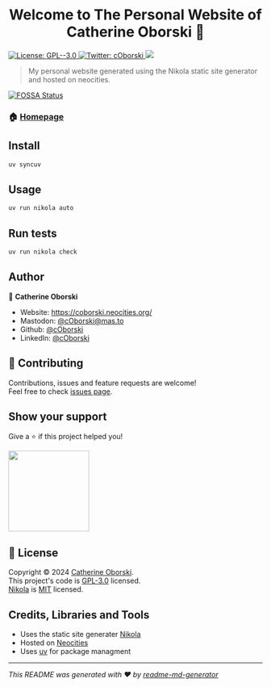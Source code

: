 <h1 align="center">Welcome to The Personal Website of Catherine Oborski 👋</h1>
<p>
  <a href="https://www.gnu.org/licenses/gpl-3.0.html" target="_blank">
    <img alt="License: GPL--3.0" src="https://img.shields.io/badge/License-GPL--3.0-yellow.svg" />
  </a>
  <a href="https://mas.to/@cOborski" target="_blank">
    <img alt="Twitter: cOborski" src="https://img.shields.io/mastodon/follow/110906684111866592?domain=https%3A%2F%2Fmas.to%2F" />
  </a>
<a href="https://app.fossa.com/projects/git%2Bgithub.com%2FcOborski%2Fneocities?ref=badge_shield" alt="FOSSA Status"><img src="https://app.fossa.com/api/projects/git%2Bgithub.com%2FcOborski%2Fneocities.svg?type=shield"/></a>
</p>

> My personal website generated using the Nikola static site generator and hosted on neocities.


[![FOSSA Status](https://app.fossa.com/api/projects/git%2Bgithub.com%2FcOborski%2Fneocities.svg?type=large)](https://app.fossa.com/projects/git%2Bgithub.com%2FcOborski%2Fneocities?ref=badge_large)

### 🏠 [Homepage](https://coborski.neocities.org/)

## Install

```sh
uv syncuv
```

## Usage

```sh
uv run nikola auto
```

## Run tests

```sh
uv run nikola check
```

## Author

👤 **Catherine Oborski**

* Website: https://coborski.neocities.org/
* Mastodon: [@cOborski@mas.to](https://mas.to/@cOborski)
* Github: [@cOborski](https://github.com/cOborski)
* LinkedIn: [@cOborski](https://linkedin.com/in/cOborski)

## 🤝 Contributing

Contributions, issues and feature requests are welcome!<br />Feel free to check [issues page](https://github.com/cOborski/neocities/issues).

## Show your support

Give a ⭐️ if this project helped you!

<a href="patreon.com/user?u=41616568">
  <img src="https://c5.patreon.com/external/logo/become_a_patron_button@2x.png" width="160">
</a>

## 📝 License

Copyright © 2024 [Catherine Oborski](https://github.com/cOborski).<br />
This project's code is [GPL-3.0](https://www.gnu.org/licenses/gpl-3.0.html) licensed.<br />
[Nikola](https://github.com/getnikola/nikola) is [MIT](https://opensource.org/license/MIT) licensed.

## Credits, Libraries and Tools

- Uses the static site generater [Nikola](https://github.com/getnikola/nikola)
- Hosted on [Neocities](https://neocities.org)
- Uses [uv](https://github.com/astral-sh/uv) for package managment

***
_This README was generated with ❤️ by [readme-md-generator](https://github.com/kefranabg/readme-md-generator)_